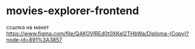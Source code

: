 # movies-explorer-frontend

ссылка на макет https://www.figma.com/file/Q4KOVlREd0t0XKeI2THbWa/Diploma-(Copy)?node-id=891%3A3857